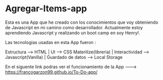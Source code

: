 # Agregar-Items-app

Esta es una App que he creado con los conocimientos que voy obteniendo de Javascript en mi camino como desarrollador.
Actualmente estoy aprendiendo Javascript y realizando un boot camp en soy Henry!.

Las tecnologias usadas en esta App fueron :

Estructura --> HTML |
UI --> CSS Materilize(libreria) | 
Interactividad --> Javascript(Vanilla) |
Guardado de datos --> Local Storage

En el siguente link podras ver el funcionamiento de la App ---> https://francogarzon99.github.io/To-Do-app/
